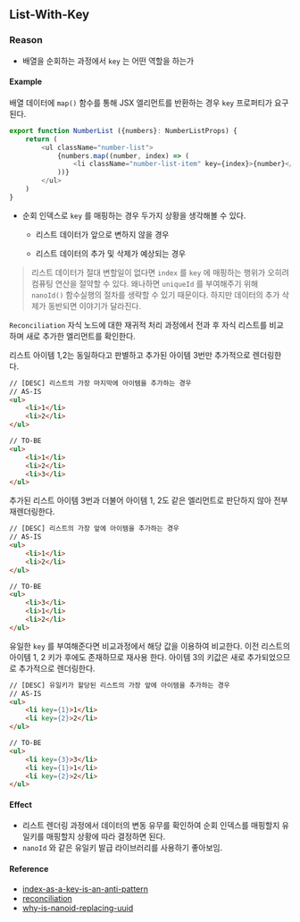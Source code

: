 ## List-With-Key

### Reason

- 배열을 순회하는 과정에서 `key` 는 어떤 역할을 하는가

#### Example

배열 데이터에 `map()` 함수를 통해 JSX 엘리먼트를 반환하는 경우 `key` 프로퍼티가 요구된다.

```ts
export function NumberList ({numbers}: NumberListProps) {
    return (
        <ul className="number-list">
            {numbers.map((number, index) => (
                <li className="number-list-item" key={index}>{number}</li>
            ))}
        </ul>
    )
}
```

- 순회 인덱스로 `key` 를 매핑하는 경우 두가지 상황을 생각해볼 수 있다.

    - 리스트 데이터가 앞으로 변하지 않을 경우

    - 리스트 데이터의 추가 및 삭제가 예상되는 경우

> 리스트 데이터가 절대 변할일이 없다면 `index` 를 `key` 에 매핑하는 행위가 오히려 컴퓨팅 연산을 절약할 수 있다. 왜나하면 `uniqueId` 를 부여해주기 위해 `nanoId()` 함수실행의 절차를 생략할 수 있기 때문이다. 하지만 데이터의 추가 삭제가 동반되면 이야기가 달라진다.

`Reconciliation` 자식 노드에 대한 재귀적 처리 과정에서 전과 후 자식 리스트를 비교하며 새로 추가한 엘리먼트를 확인한다.  

리스트 아이템 1,2는 동일하다고 판별하고 추가된 아이템 3번만 추가적으로 렌더링한다.

```html
// [DESC] 리스트의 가장 마지막에 아이템을 추가하는 경우
// AS-IS
<ul>
    <li>1</li>
    <li>2</li>
</ul>

// TO-BE
<ul>
    <li>1</li>
    <li>2</li>
    <li>3</li>
</ul>
```

추가된 리스트 아이템 3번과 더불어 아이템 1, 2도 같은 엘리먼트로 판단하지 않아 전부 재렌더링한다.

```html
// [DESC] 리스트의 가장 앞에 아이템을 추가하는 경우
// AS-IS
<ul>
    <li>1</li>
    <li>2</li>
</ul>

// TO-BE
<ul>
    <li>3</li>
    <li>1</li>
    <li>2</li>
</ul>
```

유일한 `key` 를 부여해준다면 비교과정에서 해당 값을 이용하여 비교한다. 이전 리스트의 아이템 1, 2 키가 후에도 존재하므로
재사용 한다. 아이템 3의 키값은 새로 추가되었으므로 추가적으로 렌더링한다.

```html
// [DESC] 유일키가 할당된 리스트의 가장 앞에 아이템을 추가하는 경우
// AS-IS
<ul>
    <li key={1}>1</li>
    <li key={2}>2</li>
</ul>

// TO-BE
<ul>
    <li key={3}>3</li>
    <li key={1}>1</li>
    <li key={2}>2</li>
</ul>
```

#### Effect

- 리스트 렌더링 과정에서 데이터의 변동 유무를 확인하여 순회 인덱스를 매핑할지 유일키를 매핑할지 상황에 따라 결정하면 된다.
- `nanoId` 와 같은 유일키 발급 라이브러리를 사용하기 좋아보임.

#### Reference

- [index-as-a-key-is-an-anti-pattern](https://robinpokorny.medium.com/index-as-a-key-is-an-anti-pattern-e0349aece318)
- [reconciliation](https://ko.reactjs.org/docs/reconciliation.html#recursing-on-children)
- [why-is-nanoid-replacing-uuid](https://blog.bitsrc.io/why-is-nanoid-replacing-uuid-1b5100e62ed2)